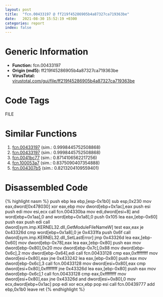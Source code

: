 ```yaml
---
layout: post
title:  "fcn.00433197 @ ff219f45286905b4a87327ca719363be"
date:   2021-08-30 15:52:19 +0300
categories: report
index: false
---
```


# Generic Information
- **Function:** fcn.00433197
- **Origin (md5):** ff219f45286905b4a87327ca719363be
- **VirusTotal:** [virustotal.com/gui/file/ff219f45286905b4a87327ca719363be][virustotal_ref]

# Code Tags
<span class="tag" id="FILE">FILE</span>


# Similar Functions

1. [fcn.00433197][similar_1_ref] (sim.: 0.9998445752508868)
2. [fcn.00433197][similar_2_ref] (sim.: 0.9998445752508868)
3. [fcn.0041bc77][similar_3_ref] (sim.: 0.8714106562217256)
4. [fcn.100053a7][similar_4_ref] (sim.: 0.8375090407354888)
5. [fcn.004307b5][similar_5_ref] (sim.: 0.8213204109559401)


# Disassembled Code

{% highlight nasm %}
push ebp
lea ebp,[esp-0x1b0]
sub esp,0x230
mov eax,dword[0x478030]
xor eax,ebp
mov dword[ebp+0x1ac],eax
push esi
push edi
mov esi,ecx
call fcn.004330ba
mov edi,dword[esi+8]
and word[ebp+0x1aa],0
and word[ebp+0x1a8],0
push 0x105
lea eax,[ebp-0x60]
push eax
push edi
call dword[sym.imp.KERNEL32.dll_GetModuleFileNameW]
test eax,eax
je 0x43326d
cmp word[ebp+0x1a8],0
je 0x4331fa
push 0x6f
call dword[sym.imp.KERNEL32.dll_SetLastError]
jmp 0x43326d
lea eax,[ebp-0x60]
mov dword[ebp-0x78],eax
lea eax,[ebp-0x80]
push eax
mov dword[ebp-0x80],0x20
mov dword[ebp-0x7c],0x88
mov dword[ebp-0x6c],2
mov dword[ebp-0x64],edi
call fcn.00433128
cmp eax,0xffffffff
mov dword[esi+0x80],eax
jne 0x433242
lea eax,[ebp-0x80]
push eax
mov dword[ebp-0x6c],3
call fcn.00433128
mov dword[esi+0x80],eax
cmp dword[esi+0x80],0xffffffff
jne 0x43326d
lea eax,[ebp-0x80]
push eax
mov dword[ebp-0x6c],1
call fcn.00433128
cmp eax,0xffffffff
mov dword[esi+0x80],eax
jne 0x43326d
and dword[esi+0x80],0
mov ecx,dword[ebp+0x1ac]
pop edi
xor ecx,ebp
pop esi
call fcn.00439777
add ebp,0x1b0
leave 
ret 
{% endhighlight %}


[similar_1_ref]: /report/fcn.00433197@44e1ffcf4e71f4505c09d520fd75f1e4
[similar_2_ref]: /report/fcn.00433197@8e21fa3f0489a6a256cf202e57f712bc
[similar_3_ref]: /report/fcn.0041bc77@7b00dd8f2abf54a73bfb09681334ff78
[similar_4_ref]: /report/fcn.100053a7@481b545f5c18f2fce1caac67ddc419e8
[similar_5_ref]: /report/fcn.004307b5@ff219f45286905b4a87327ca719363be
[virustotal_ref]: https://www.virustotal.com/gui/file/ff219f45286905b4a87327ca719363be